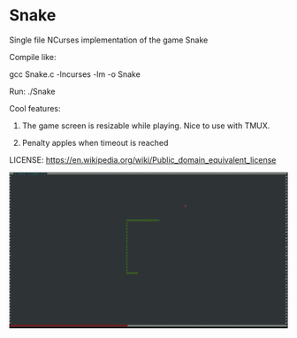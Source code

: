 # Snake

Single file NCurses implementation of the game Snake

Compile like:

gcc Snake.c -lncurses -lm -o Snake

Run: ./Snake

Cool features:

1. The game screen is resizable while playing. Nice to use with TMUX.

2. Penalty apples when timeout is reached

LICENSE: https://en.wikipedia.org/wiki/Public_domain_equivalent_license

![Alt text](snake.png?raw=true)
